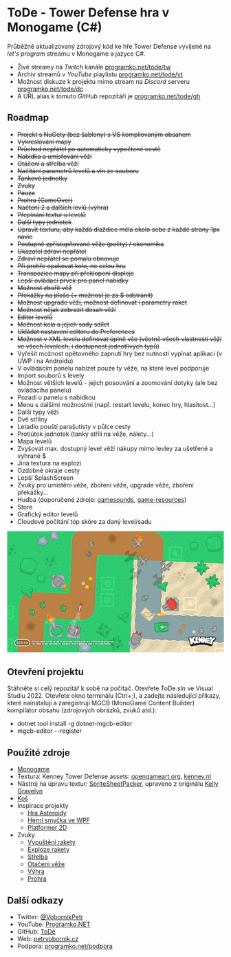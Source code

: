 ﻿# ToDe - Tower Defense hra v Monogame (C#)

Průběžně aktualizovaný zdrojový kód ke hře Tower Defense vyvíjené na _let's program_ streamu v Monogame a jazyce C#.
* Živé streamy na *Twitch* kanále [programko.net/tode/tw](https://www.twitch.tv/petrvobornik)
* Archiv streamů v *YouTube* playlistu [programko.net/tode/yt](https://www.youtube.com/playlist?list=PLxTqV9i8bnb_BN9k_-W_CjXfumNzqiPEe)
* Možnost diskuze k projektu mimo stream na *Discord* serveru [programko.net/tode/dc](https://discord.gg/GVgz2a3qd8)
* A URL alias k tomuto *GitHub* repozitáři je [programko.net/tode/gh](https://github.com/PetrVobornik/ToDe)

## Roadmap
* ~~Projekt s NuGety (bez šablony) s VS kompilovaným obsahem~~
* ~~Vykreslování mapy~~
* ~~Průchod nepřátel po automaticky vypočtené cestě~~
* ~~Nabídka a umísťování věží~~
* ~~Otáčení a střelba věží~~
* ~~Načítání parametrů levelů a vln ze souboru~~
* ~~Tankové jednotky~~
* ~~Zvuky~~
* ~~Pauza~~
* ~~Prohra (GameOver)~~
* ~~Načtení 2 a dalších levlů (výhra)~~
* ~~Přepínání textur u levelů~~
* ~~Další typy jednotek~~
* ~~Upravit texturu, aby každá dlaždice měla okolo sebe z každé strany 1px navíc~~
* ~~Postupně zpřístupňované věže (počty) / ekonomika~~
* ~~Ukazatel zdraví nepřátel~~
* ~~Zdraví nepřátel se pomalu obnovuje~~
* ~~Při prohře opakovat kolo, ne celou hru~~
* ~~Transpozice mapy při překlopení displeje~~
* ~~Lepší ovládací prvek pro panel nabídky~~
* ~~Možnost zbořit věž~~
* ~~Překážky na ploše (+ možnost je za $ odstranit)~~
* ~~Možnost upgrade věží, možnost definovat i parametry raket~~
* ~~Možnost nějak zobrazit dosah věží~~
* ~~Editor levelů~~
* ~~Možnost kola a jejich sady sdílet~~
* ~~Ukládat nastavení editoru do Preferences~~
* ~~Možnost v XML levelu definovat úplně vše (včetně všech vlastností věží ve všech levelech, i dostupnost jednotlivých typů)~~
* Vyřešit možnost opětovného zapnutí hry bez nutnosti vypínat aplikaci (v UWP i na Androidu)
* V ovládacím panelu nabízet pouze ty věže, na které level podporuje
* Import souborů s levely
* Možnost větších levelů - jejich posouvání a zoomování dotyky (ale bez ovládacího panelu)
* Pozadí u panelu s nabídkou
* Menu s dalšími možnostmi (např. restart levelu, konec hry, hlasitost...)
* Další typy věží
* Dvě střílny
* Letadlo pouští parašutisty v půlce cesty
* Protiútok jednotek (tanky střílí na věže, nálety...)
* Mapa levelů
* Zvyšovat max. dostupný level věží nákupy mimo levley za ušetřené a vyhrané $
* Jiná textura na explozi
* Ozdobné okraje cesty
* Lepší SplashScreen
* Zvuky pro umístění věže, zboření věže, upgrade věže, zboření překážky...
* Hudba (doporučené zdroje: [gamesounds](https://gamesounds.xyz), [game-resources](https://blog.felgo.com/game-resources/free-music-for-games))
* Store
* Grafický editor levelů
* Cloudové počítání top skóre za daný level/sadu


<p align="center">
<img src="https://github.com/PetrVobornik/ToDe/blob/main/Soubory/texture-sample.png?raw=true" alt="Ukázka použité textury" />
</p>


## Otevření projektu
Stáhněte si celý repozitář k sobě na počítač. Otevřete ToDe.sln ve Visual Studiu 2022. 
Otevřete okno terminálu (Ctrl+;), a zadejte následující příkazy, které nainstalují a zaregistrují MGCB (MonoGame Content Builder) kompilátor obsahu (zdrojových obrázků, zvuků atd.):
* dotnet tool install -g dotnet-mgcb-editor
* mgcb-editor --register


## Použité zdroje
* [Monogame](https://www.monogame.net)
* Textura: Kenney Tower Defense assets: [opengameart.org](https://opengameart.org/content/tower-defense-300-tilessprites), [kenney.nl](https://www.kenney.nl/assets/tower-defense-top-down)
* Nástroj na úpravu textur: [SpriteSheetPacker](https://github.com/PetrVobornik/SpriteSheetPacker), upraveno z originálu [Kelly Gravelyn](https://github.com/kellygravelyn/SpriteSheetPacker)
* [Koš](https://www.freeiconspng.com/img/28675)
* Inspirace projekty
    * [Hra Asteroidy](https://github.com/PetrVobornik/prednasky/tree/master/Xamarin.Forms/09-Hra)
    * [Herní smyčka ve WPF](https://www.youtube.com/playlist?list=PLxTqV9i8bnb_jTFqFLAE2cnB6ec6u6N5T)
    * [Platformer 2D](https://github.com/MonoGame/MonoGame.Samples/tree/develop/Platformer2D/)
* Zvuky
    * [Vypuštění rakety](https://freesound.org/people/jorgerosa/sounds/458669/)
    * [Exploze rakety](https://freesound.org/people/derplayer/sounds/587194/)
    * [Střelba](https://freesound.org/people/timgormly/sounds/170167/)
    * [Otáčení věže](https://freesound.org/people/KieranKeegan/sounds/418881/)
    * [Výhra](https://freesound.org/people/LittleRobotSoundFactory/sounds/270402/)
    * [Prohra](https://freesound.org/people/LittleRobotSoundFactory/sounds/270466/)


## Další odkazy
* Twitter: [@VobornikPetr](https://twitter.com/VobornikPetr)
* YouTube: [Programko.NET](http://programko.net)
* GitHub: [ToDe](https://github.com/PetrVobornik/ToDe)
* Web: [petrvobornik.cz](https://www.petrvobornik.cz)
* Podpora: [programko.net/podpora](https://programko.net/podpora)